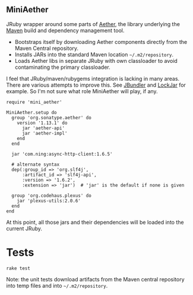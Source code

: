 MiniAether
----------

JRuby wrapper around some parts of
[Aether](http://eclipse.org/aether/), the library underlying the
[Maven](http://maven.apache.org/) build and dependency management
tool.

* Bootstraps itself by downloading Aether components directly from the
  Maven Central repository.
* Installs JARs into the standard Maven location `~/.m2/repository`.
* Loads Aether libs in separate JRuby with own classloader to avoid
  contaminating the primary classloader.

I feel that JRuby/maven/rubygems integration is lacking in many areas.
There are various attempts to improve this.  See
[JBundler](https://github.com/mkristian/jbundler) and
[LockJar](https://github.com/mguymon/lock_jar) for example.  So I'm
not sure what role MiniAether will play, if any.

    require 'mini_aether'

    MiniAether.setup do
      group 'org.sonatype.aether' do
        version '1.13.1' do
          jar 'aether-api'
          jar 'aether-impl'
        end
      end

      jar 'com.ning:async-http-client:1.6.5'

      # alternate syntax
      dep(:group_id => 'org.slf4j',
          :artifact_id => 'slf4j-api',
          :version => '1.6.2',
          :extension => 'jar')  # 'jar' is the default if none is given

      group 'org.codehaus.plexus' do
        jar 'plexus-utils:2.0.6'
      end
    end

At this point, all those jars and their dependencies will be loaded
into the current JRuby.

Tests
=====

    rake test

Note: the unit tests download artifacts from the Maven central
repository into temp files and into `~/.m2/repository`.
